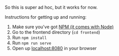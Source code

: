So this is super ad hoc, but it works for now.

Instructions for getting up and running:

1. Make sure you've got [NPM (it comes with Node)](https://www.npmjs.com/get-npm) 
2. Go to the frontend directory (`cd frontend`)
3. Run `npm install`
4. Run `npm run serve`
5. Open up [localhost:8080](http://localhost:8080) in your browser
